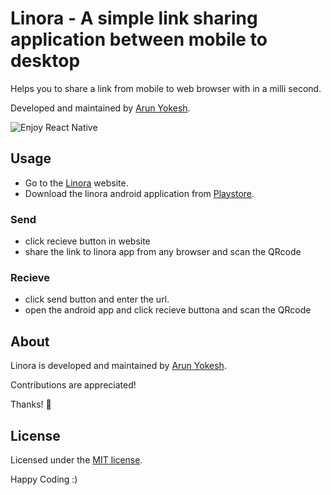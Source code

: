 # Linora - A simple link sharing application between mobile to desktop

Helps you to share a link from mobile to web browser with in a milli second.

Developed and maintained by [Arun Yokesh](https://www.facebook.com/ayokesh).

![Enjoy React Native](https://facebook.github.io/react-native/releases/0.33/img/react-native-congratulations.png)

## Usage

- Go to the [Linora](http://linora.howlify.com/) website.
- Download the linora android application from [Playstore](https://play.google.com/store/apps/details?id=com.amp.passlink&hl=en).

### Send

- click recieve button in website
- share the link to linora app from any browser and scan the QRcode

### Recieve

- click send button and enter the url.
- open the android app and click recieve buttona and scan the QRcode

## About

Linora is developed and maintained by [Arun Yokesh](https://www.facebook.com/ayokesh).

Contributions are appreciated!

Thanks! 🙌

## License

Licensed under the [MIT license](http://opensource.org/licenses/MIT).

Happy Coding :)
